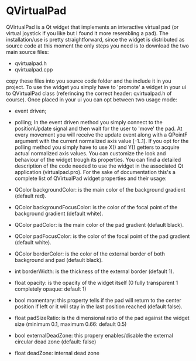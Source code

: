 # QVirtualPad

QVirtualPad is a Qt widget that implements an interactive virtual pad (or virtual joystick 
if you like but I found it more resembling a pad).
The installation/use is pretty straightforward, since the widget is distributed as source code
at this moment the only steps you need is to download the two main source files:
- qvirtualpad.h
- qvirtualpad.cpp

copy these files into you source code folder and the include it in you project.
To use the widget you simply have to 'promote' a widget in your ui to QVirtualPad class (referincing the correct header: qvirtualpad.h of course).
Once placed in your ui you can opt between two usage mode:
- event driven;
- polling;
In the event driven method you simply connect to the positionUpdate signal and then wait for the user to 'move' the pad. At every movement you will receive the update event along with a QPointF argument with the current normalized axis value [-1..1].
If you opt for the polling method you simply have to use X() and Y() getters to acquire actual normalized axis values.
You can customize the look and behaviour of the widget trough its properties.
You can find a detailed description of the code needed to use the widget in the associated Qt application
(virtualpad.pro).
For the sake of documentation this's a complete list of QVirtualPad widget properties and their usage:

- QColor backgroundColor: is the main color of the background gradient (default red).
- QColor backgroundFocusColor: is the color of the focal point of the background gradient (default white).
- QColor padColor: is the main color of the pad gradient (default black).
- QColor padFocusColor: is the color of the focal point of the pad gradient (default white).
- QColor borderColor: is the color of the external border of both background and pad (default black).
- int borderWidth: is the thickness of the external border (default 1).
- float opacity: is the opacity of the widget itself (0 fully transparent 1 completely opaque: default 1) 
- bool momentary: this property tells if the pad will return to the center position if left or it will stay in the last position reached (default false).
- float padSizeRatio: is the dimensional ratio of the pad against the widget size (minimum 0.1, maximum 0.66: default 0.5)
- bool externalDeadZone: this propery enables/disable the external circular dead zone (default: false)
- float deadZone: internal dead zone 

